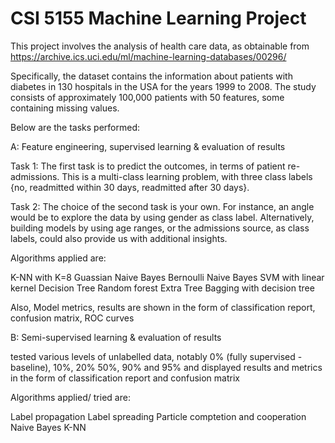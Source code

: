 # CSI 5155 Machine Learning Project

This project involves the analysis of health care data, as obtainable from
https://archive.ics.uci.edu/ml/machine-learning-databases/00296/

Specifically, the dataset contains the information about patients with diabetes in 130 hospitals in the USA for the years 1999 to 2008. The study consists of approximately 100,000 patients with 50 features, some containing missing values.

Below are the tasks performed:

A: Feature engineering, supervised learning & evaluation of results

Task 1: The first task is to predict the outcomes, in terms of patient re-admissions. This is a multi-class learning problem, with three class labels {no, readmitted within 30 days, readmitted after 30 days}.

Task 2: The choice of the second task is your own. For instance, an angle would be to explore the data by using gender as class label. Alternatively, building models by using age ranges, or the admissions source, as class labels, could also provide us with additional insights.

Algorithms applied are:

K-NN with K=8
Guassian Naive Bayes
Bernoulli Naive Bayes
SVM with linear kernel
Decision Tree
Random forest
Extra Tree
Bagging with decision tree

Also, Model metrics, results are shown in the form of classification report, confusion matrix, ROC curves


B: Semi-supervised learning & evaluation of results

tested various levels of unlabelled data, notably 0% (fully supervised - baseline), 10%, 20% 50%, 90% and 95% and displayed results and metrics in the form of classification report and confusion matrix

Algorithms applied/ tried are:

Label propagation
Label spreading
Particle comptetion and cooperation
Naive Bayes
K-NN


